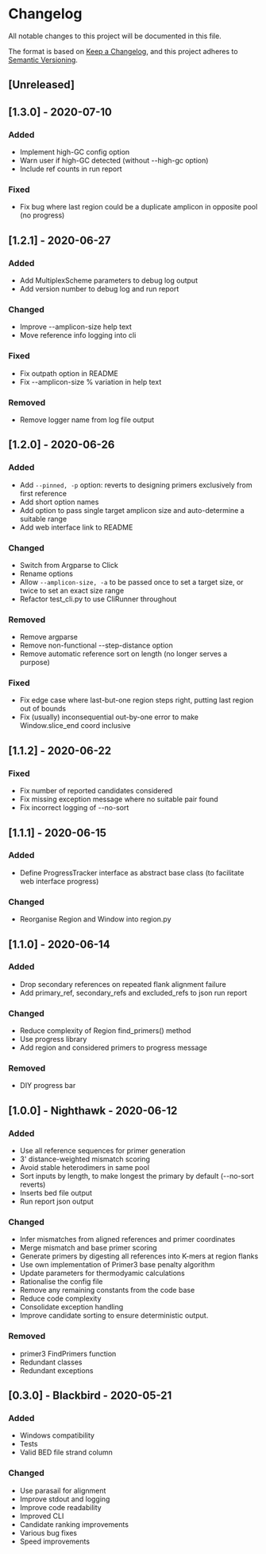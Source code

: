 <!-- markdownlint-disable MD024 -->

# Changelog

All notable changes to this project will be documented in this file.

The format is based on [Keep a Changelog](https://keepachangelog.com/en/1.0.0/),
and this project adheres to [Semantic Versioning](https://semver.org/spec/v2.0.0.html).

## [Unreleased]

## [1.3.0] - 2020-07-10

### Added

- Implement high-GC config option
- Warn user if high-GC detected (without --high-gc option)
- Include ref counts in run report

### Fixed

- Fix bug where last region could be a duplicate amplicon in opposite pool (no progress)

## [1.2.1] - 2020-06-27

### Added

- Add MultiplexScheme parameters to debug log output
- Add version number to debug log and run report

### Changed

- Improve --amplicon-size help text
- Move reference info logging into cli

### Fixed

- Fix outpath option in README
- Fix --amplicon-size % variation in help text

### Removed

- Remove logger name from log file output

## [1.2.0] - 2020-06-26

### Added

- Add `--pinned, -p` option: reverts to designing primers exclusively from first reference
- Add short option names
- Add option to pass single target amplicon size and auto-determine a suitable range
- Add web interface link to README

### Changed

- Switch from Argparse to Click
- Rename options
- Allow `--amplicon-size, -a` to be passed once to set a target size, or twice to set an exact size range
- Refactor test_cli.py to use CliRunner throughout

### Removed

- Remove argparse
- Remove non-functional --step-distance option
- Remove automatic reference sort on length (no longer serves a purpose)

### Fixed

- Fix edge case where last-but-one region steps right, putting last region out of bounds
- Fix (usually) inconsequential out-by-one error to make Window.slice_end coord inclusive

## [1.1.2] - 2020-06-22

### Fixed

- Fix number of reported candidates considered
- Fix missing exception message where no suitable pair found
- Fix incorrect logging of --no-sort

## [1.1.1] - 2020-06-15

### Added

- Define ProgressTracker interface as abstract base class (to facilitate web interface progress)

### Changed

- Reorganise Region and Window into region.py

## [1.1.0] - 2020-06-14

### Added

- Drop secondary references on repeated flank alignment failure
- Add primary_ref, secondary_refs and excluded_refs to json run report

### Changed

- Reduce complexity of Region find_primers() method
- Use progress library
- Add region and considered primers to progress message

### Removed

- DIY progress bar

## [1.0.0] - Nighthawk - 2020-06-12

### Added

- Use all reference sequences for primer generation
- 3' distance-weighted mismatch scoring
- Avoid stable heterodimers in same pool
- Sort inputs by length, to make longest the primary by default (--no-sort reverts)
- Inserts bed file output
- Run report json output

### Changed

- Infer mismatches from aligned references and primer coordinates
- Merge mismatch and base primer scoring
- Generate primers by digesting all references into K-mers at region flanks
- Use own implementation of Primer3 base penalty algorithm
- Update parameters for thermodyamic calculations
- Rationalise the config file
- Remove any remaining constants from the code base
- Reduce code complexity
- Consolidate exception handling
- Improve candidate sorting to ensure deterministic output.

### Removed

- primer3 FindPrimers function
- Redundant classes
- Redundant exceptions

## [0.3.0] - Blackbird - 2020-05-21

### Added

- Windows compatibility
- Tests
- Valid BED file strand column

### Changed

- Use parasail for alignment
- Improve stdout and logging
- Improve code readability
- Improved CLI
- Candidate ranking improvements
- Various bug fixes
- Speed improvements
